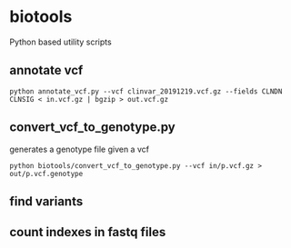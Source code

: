 # biotools
Python based utility scripts

## annotate vcf

```
python annotate_vcf.py --vcf clinvar_20191219.vcf.gz --fields CLNDN CLNSIG < in.vcf.gz | bgzip > out.vcf.gz
```

## convert_vcf_to_genotype.py
generates a genotype file given a vcf

```
python biotools/convert_vcf_to_genotype.py --vcf in/p.vcf.gz > out/p.vcf.genotype
```

## find variants

## count indexes in fastq files

